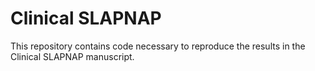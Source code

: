 # Clinical SLAPNAP

This repository contains code necessary to reproduce the results in the Clinical SLAPNAP manuscript.
